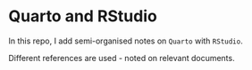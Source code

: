 # Quarto and RStudio

In this repo, I add semi-organised notes on `Quarto` with `RStudio`.

Different references are used - noted on relevant documents.
